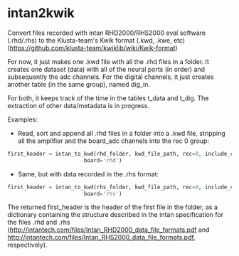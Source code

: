 # intan2kwik
Convert files recorded with intan RHD2000/RHS2000 eval software (.rhd/.rhs) to the Klusta-team's Kwik format (.kwd, .kwe, etc) (https://github.com/klusta-team/kwiklib/wiki/Kwik-format)

For now, it just makes one .kwd file with all the .rhd files in a folder.
It creates one dataset (data) with all of the neural ports (in order) and subsequently the adc channels.
For the digital channels, it just creates another table (in the same group), named dig_in.

For both, it keeps track of the time in the tables t_data and t_dig.
The extraction of other data/metadata is in progress.

Examples:
- Read, sort and append all .rhd files in a folder into a .kwd file, stripping all the amplifier and the board_adc channels into the rec 0 group:

``` python
first_header = intan_to_kwd(rhd_folder, kwd_file_path, rec=0, include_channels=['amplifier', 'board_adc'], 
                        board='rhd')
```

- Same, but with data recorded in the .rhs format:
``` python
first_header = intan_to_kwd(rhs_folder, kwd_file_path, rec=0, include_channels=['amplifier', 'board_adc'], 
                        board='rhs')
```

The returned first_header is the header of the first file in the folder, as a dictionary containing the structure described in the intan specification for the files .rhd and .rhs (http://intantech.com/files/Intan_RHD2000_data_file_formats.pdf and http://intantech.com/files/Intan_RHS2000_data_file_formats.pdf, respectively).
